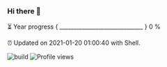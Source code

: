### Hi there 👋

⏳ Year progress { ______________________________ } 0 %

⏰ Updated on 2021-01-20 01:00:40 with Shell.

![build](https://github.com/shenxianpeng/shenxianpeng/workflows/build/badge.svg) ![Profile views](https://gpvc.arturio.dev/shenxianpeng)